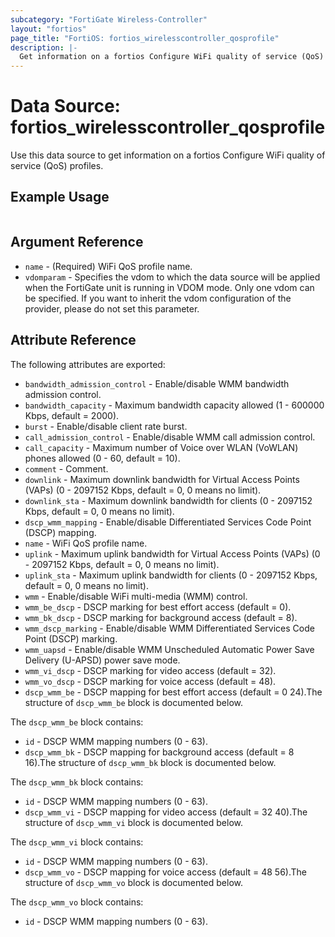 ```yaml
---
subcategory: "FortiGate Wireless-Controller"
layout: "fortios"
page_title: "FortiOS: fortios_wirelesscontroller_qosprofile"
description: |-
  Get information on a fortios Configure WiFi quality of service (QoS) profiles.
---
```


# Data Source: fortios_wirelesscontroller_qosprofile
Use this data source to get information on a fortios Configure WiFi quality of service (QoS) profiles.


## Example Usage

```hcl

```

## Argument Reference

* `name` - (Required) WiFi QoS profile name.
* `vdomparam` - Specifies the vdom to which the data source will be applied when the FortiGate unit is running in VDOM mode. Only one vdom can be specified. If you want to inherit the vdom configuration of the provider, please do not set this parameter.

## Attribute Reference

The following attributes are exported:

* `bandwidth_admission_control` - Enable/disable WMM bandwidth admission control.
* `bandwidth_capacity` - Maximum bandwidth capacity allowed (1 - 600000 Kbps, default = 2000).
* `burst` - Enable/disable client rate burst.
* `call_admission_control` - Enable/disable WMM call admission control.
* `call_capacity` - Maximum number of Voice over WLAN (VoWLAN) phones allowed (0 - 60, default = 10).
* `comment` - Comment.
* `downlink` - Maximum downlink bandwidth for Virtual Access Points (VAPs) (0 - 2097152 Kbps, default = 0, 0 means no limit).
* `downlink_sta` - Maximum downlink bandwidth for clients (0 - 2097152 Kbps, default = 0, 0 means no limit).
* `dscp_wmm_mapping` - Enable/disable Differentiated Services Code Point (DSCP) mapping.
* `name` - WiFi QoS profile name.
* `uplink` - Maximum uplink bandwidth for Virtual Access Points (VAPs) (0 - 2097152 Kbps, default = 0, 0 means no limit).
* `uplink_sta` - Maximum uplink bandwidth for clients (0 - 2097152 Kbps, default = 0, 0 means no limit).
* `wmm` - Enable/disable WiFi multi-media (WMM) control.
* `wmm_be_dscp` - DSCP marking for best effort access (default = 0).
* `wmm_bk_dscp` - DSCP marking for background access (default = 8).
* `wmm_dscp_marking` - Enable/disable WMM Differentiated Services Code Point (DSCP) marking.
* `wmm_uapsd` - Enable/disable WMM Unscheduled Automatic Power Save Delivery (U-APSD) power save mode.
* `wmm_vi_dscp` - DSCP marking for video access (default = 32).
* `wmm_vo_dscp` - DSCP marking for voice access (default = 48).
* `dscp_wmm_be` - DSCP mapping for best effort access (default = 0 24).The structure of `dscp_wmm_be` block is documented below.

The `dscp_wmm_be` block contains:

* `id` - DSCP WMM mapping numbers (0 - 63).
* `dscp_wmm_bk` - DSCP mapping for background access (default = 8 16).The structure of `dscp_wmm_bk` block is documented below.

The `dscp_wmm_bk` block contains:

* `id` - DSCP WMM mapping numbers (0 - 63).
* `dscp_wmm_vi` - DSCP mapping for video access (default = 32 40).The structure of `dscp_wmm_vi` block is documented below.

The `dscp_wmm_vi` block contains:

* `id` - DSCP WMM mapping numbers (0 - 63).
* `dscp_wmm_vo` - DSCP mapping for voice access (default = 48 56).The structure of `dscp_wmm_vo` block is documented below.

The `dscp_wmm_vo` block contains:

* `id` - DSCP WMM mapping numbers (0 - 63).
